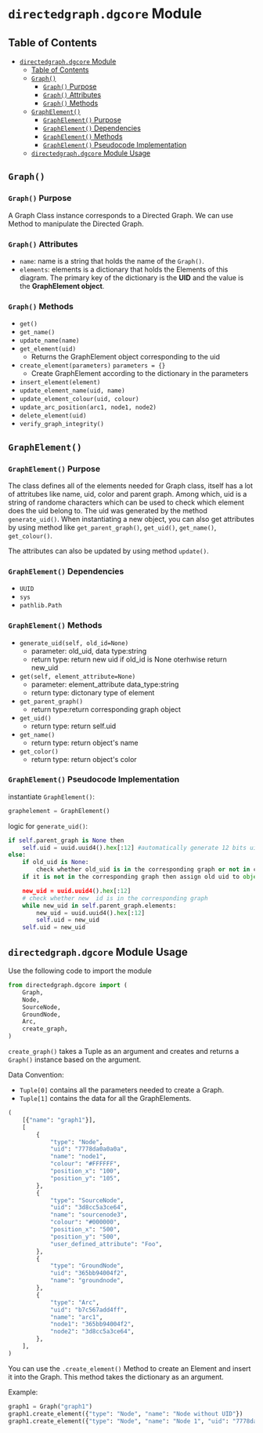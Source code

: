 # `directedgraph.dgcore` Module

## Table of Contents

- [`directedgraph.dgcore` Module](#directedgraphdgcore-module)
  - [Table of Contents](#table-of-contents)
  - [`Graph()`](#graph)
    - [`Graph()` Purpose](#graph-purpose)
    - [`Graph()` Attributes](#graph-attributes)
    - [`Graph()` Methods](#graph-methods)
  - [`GraphElement()`](#graphelement)
    - [`GraphElement()` Purpose](#graphelement-purpose)
    - [`GraphElement()` Dependencies](#graphelement-dependencies)
    - [`GraphElement()` Methods](#graphelement-methods)
    - [`GraphElement()` Pseudocode Implementation](#graphelement-pseudocode-implementation)
  - [`directedgraph.dgcore` Module Usage](#directedgraphdgcore-module-usage)

## `Graph()`

### `Graph()` Purpose

A Graph Class instance corresponds to a Directed Graph. We can use Method to manipulate the Directed Graph.

### `Graph()` Attributes

- `name`: name is a string that holds the name of the `Graph()`.
- `elements`: elements is a dictionary that holds the Elements of this diagram. The primary key of the dictionary is the **UID** and the value is the **GraphElement object**.

### `Graph()` Methods

- `get()`
- `get_name()`
- `update_name(name)`
- `get_element(uid)`
  - Returns the GraphElement object corresponding to the uid
- `create_element(parameters)` `parameters = {}`
  - Create GraphElement according to the dictionary in the parameters
- `insert_element(element)`
- `update_element_name(uid, name)`
- `update_element_colour(uid, colour)`
- `update_arc_position(arc1, node1, node2)`
- `delete_element(uid)`
- `verify_graph_integrity()`

## `GraphElement()`

### `GraphElement()` Purpose

The class defines all of the elements needed for Graph class, itself has a lot of attritubes like name, uid, color and parent graph. Among which, uid is a string of randome characters which can be used to check which element does the uid belong to. The uid was generated by the method `generate_uid()`. When instantiating a new object, you can also get attributes by using method like `get_parent_graph()`, `get_uid()`, `get_name()`, `get_colour()`.

The attributes can also be updated by using method `update()`.

### `GraphElement()` Dependencies

- `UUID`
- `sys`
- `pathlib.Path`

### `GraphElement()` Methods

- `generate_uid(self, old_id=None)`
  - parameter: old_uid, data type:string
  - return type: return new uid if old_id is None oterhwise return new_uid
- `get(self, element_attribute=None)`
  - parameter: element_attribute data_type:string
  - return type: dictonary type of element
- `get_parent_graph()`
  - return type:return corresponding graph object
- `get_uid()`
  - return type: return self.uid
- `get_name()`
  - return type: return object's name
- `get_color()`
  - return type: return object's color

### `GraphElement()` Pseudocode Implementation

instantiate `GraphElement()`:

``` Python
graphelement = GraphElement()
```

logic for `generate_uid()`:

``` Python
if self.parent_graph is None then 
    self.uid = uuid.uuid4().hex[:12] #automatically generate 12 bits uid
else:
    if old_uid is None:
        check whether old_uid is in the corresponding graph or not in case it is repeated
    if it is not in the corresponding graph then assign old uid to object's uid,otherwise send notification 'There is a duplicate':

    new_uid = uuid.uuid4().hex[:12]
    # check whether new  id is in the corresponding graph
    while new_uid in self.parent_graph.elements:
        new_uid = uuid.uuid4().hex[:12]
        self.uid = new_uid
    self.uid = new_uid
```

## `directedgraph.dgcore` Module Usage

Use the following code to import the module

``` Python
from directedgraph.dgcore import (
    Graph,
    Node,
    SourceNode,
    GroundNode,
    Arc,
    create_graph,
)
```

`create_graph()` takes a Tuple as an argument and creates and returns a `Graph()` instance based on the argument.

Data Convention:

- `Tuple[0]` contains all the parameters needed to create a Graph.
- `Tuple[1]` contains the data for all the GraphElements.

```python
(
    [{"name": "graph1"}],
    [
        {
            "type": "Node",
            "uid": "7778da0a0a0a",
            "name": "node1",
            "colour": "#FFFFFF",
            "position_x": "100",
            "position_y": "105",
        },
        {
            "type": "SourceNode",
            "uid": "3d8cc5a3ce64",
            "name": "sourcenode3",
            "colour": "#000000",
            "position_x": "500",
            "position_y": "500",
            "user_defined_attribute": "Foo",
        },
        {
            "type": "GroundNode",
            "uid": "365bb94004f2",
            "name": "groundnode",
        },
        {
            "type": "Arc",
            "uid": "b7c567add4ff",
            "name": "arc1",
            "node1": "365bb94004f2",
            "node2": "3d8cc5a3ce64",
        },
    ],
)
```

You can use the `.create_element()` Method to create an Element and insert it into the Graph. This method takes the dictionary as an argument.

Example:

``` Python
graph1 = Graph("graph1")
graph1.create_element({"type": "Node", "name": "Node without UID"})
graph1.create_element({"type": "Node", "name": "Node 1", "uid": "7778da0a0a0a"})
```